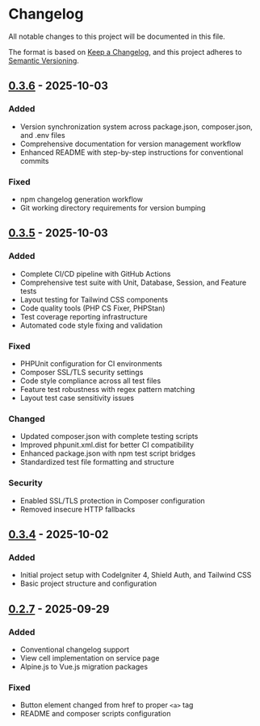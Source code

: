 # Changelog

All notable changes to this project will be documented in this file.

The format is based on [Keep a Changelog](https://keepachangelog.com/en/1.0.0/),
and this project adheres to [Semantic Versioning](https://semver.org/spec/v2.0.0.html).

## [0.3.6] - 2025-10-03

### Added

- Version synchronization system across package.json, composer.json, and .env files
- Comprehensive documentation for version management workflow
- Enhanced README with step-by-step instructions for conventional commits

### Fixed

- npm changelog generation workflow
- Git working directory requirements for version bumping

## [0.3.5] - 2025-10-03

### Added

- Complete CI/CD pipeline with GitHub Actions
- Comprehensive test suite with Unit, Database, Session, and Feature tests
- Layout testing for Tailwind CSS components
- Code quality tools (PHP CS Fixer, PHPStan)
- Test coverage reporting infrastructure
- Automated code style fixing and validation

### Fixed

- PHPUnit configuration for CI environments
- Composer SSL/TLS security settings
- Code style compliance across all test files
- Feature test robustness with regex pattern matching
- Layout test case sensitivity issues

### Changed

- Updated composer.json with complete testing scripts
- Improved phpunit.xml.dist for better CI compatibility
- Enhanced package.json with npm test script bridges
- Standardized test file formatting and structure

### Security

- Enabled SSL/TLS protection in Composer configuration
- Removed insecure HTTP fallbacks

## [0.3.4] - 2025-10-02

### Added

- Initial project setup with CodeIgniter 4, Shield Auth, and Tailwind CSS
- Basic project structure and configuration

## [0.2.7] - 2025-09-29

### Added

- Conventional changelog support
- View cell implementation on service page
- Alpine.js to Vue.js migration packages

### Fixed

- Button element changed from href to proper `<a>` tag
- README and composer scripts configuration

[0.3.6]: https://github.com/mauijay/ci4-shield-tailwinds/compare/v0.3.5...v0.3.6
[0.3.5]: https://github.com/mauijay/ci4-shield-tailwinds/compare/v0.3.4...v0.3.5
[0.3.4]: https://github.com/mauijay/ci4-shield-tailwinds/compare/v0.2.7...v0.3.4
[0.2.7]: https://github.com/mauijay/ci4-shield-tailwinds/releases/tag/v0.2.7
